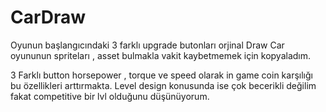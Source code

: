 # CarDraw

Oyunun başlangıcındaki 3 farklı upgrade butonları orjinal Draw Car oyununun spriteları , asset bulmakla vakit kaybetmemek için kopyaladım.

3 Farklı button  horsepower , torque ve speed olarak in game coin karşılığı bu özellikleri arttırmakta.
Level design konusunda ise çok becerikli değilim fakat competitive bir lvl olduğunu düşünüyorum.

